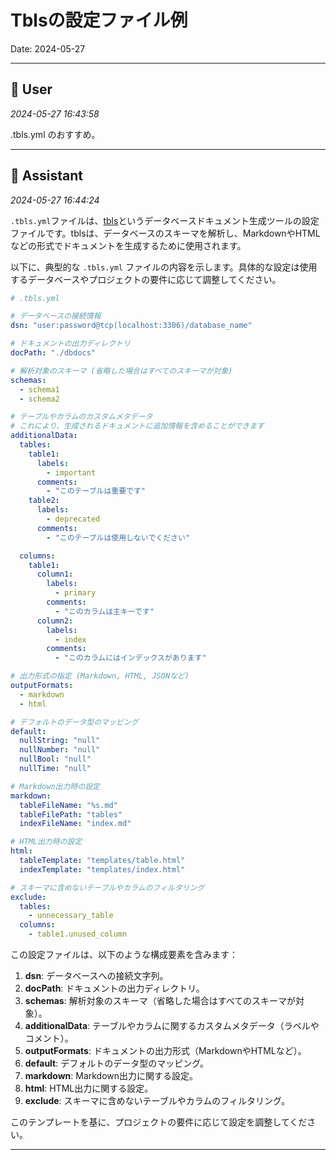 # Tblsの設定ファイル例

Date: 2024-05-27

---

## 👤 User
*2024-05-27 16:43:58*

.tbls.yml のおすすめ。

---

## 🤖 Assistant
*2024-05-27 16:44:24*

`.tbls.yml`ファイルは、[tbls](https://github.com/k1LoW/tbls)というデータベースドキュメント生成ツールの設定ファイルです。tblsは、データベースのスキーマを解析し、MarkdownやHTMLなどの形式でドキュメントを生成するために使用されます。

以下に、典型的な `.tbls.yml` ファイルの内容を示します。具体的な設定は使用するデータベースやプロジェクトの要件に応じて調整してください。

```yaml
# .tbls.yml

# データベースの接続情報
dsn: "user:password@tcp(localhost:3306)/database_name"

# ドキュメントの出力ディレクトリ
docPath: "./dbdocs"

# 解析対象のスキーマ (省略した場合はすべてのスキーマが対象)
schemas:
  - schema1
  - schema2

# テーブルやカラムのカスタムメタデータ
# これにより、生成されるドキュメントに追加情報を含めることができます
additionalData:
  tables:
    table1:
      labels:
        - important
      comments:
        - "このテーブルは重要です"
    table2:
      labels:
        - deprecated
      comments:
        - "このテーブルは使用しないでください"

  columns:
    table1:
      column1:
        labels:
          - primary
        comments:
          - "このカラムは主キーです"
      column2:
        labels:
          - index
        comments:
          - "このカラムにはインデックスがあります"

# 出力形式の指定 (Markdown, HTML, JSONなど)
outputFormats:
  - markdown
  - html

# デフォルトのデータ型のマッピング
default:
  nullString: "null"
  nullNumber: "null"
  nullBool: "null"
  nullTime: "null"

# Markdown出力時の設定
markdown:
  tableFileName: "%s.md"
  tableFilePath: "tables"
  indexFileName: "index.md"

# HTML出力時の設定
html:
  tableTemplate: "templates/table.html"
  indexTemplate: "templates/index.html"

# スキーマに含めないテーブルやカラムのフィルタリング
exclude:
  tables:
    - unnecessary_table
  columns:
    - table1.unused_column
```

この設定ファイルは、以下のような構成要素を含みます：

1. **dsn**: データベースへの接続文字列。
2. **docPath**: ドキュメントの出力ディレクトリ。
3. **schemas**: 解析対象のスキーマ（省略した場合はすべてのスキーマが対象）。
4. **additionalData**: テーブルやカラムに関するカスタムメタデータ（ラベルやコメント）。
5. **outputFormats**: ドキュメントの出力形式（MarkdownやHTMLなど）。
6. **default**: デフォルトのデータ型のマッピング。
7. **markdown**: Markdown出力に関する設定。
8. **html**: HTML出力に関する設定。
9. **exclude**: スキーマに含めないテーブルやカラムのフィルタリング。

このテンプレートを基に、プロジェクトの要件に応じて設定を調整してください。

---
